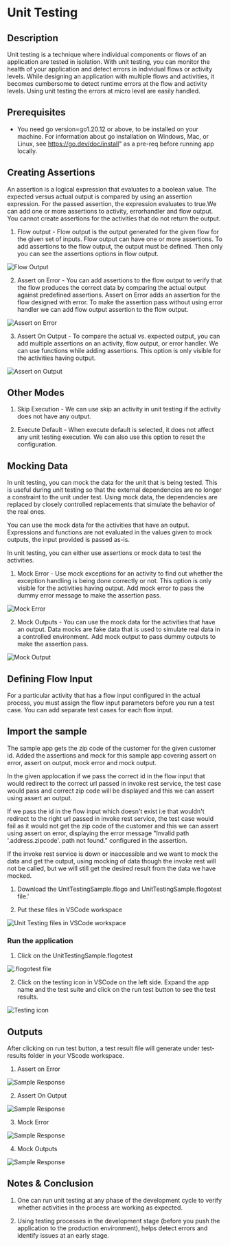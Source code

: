 # Unit Testing


## Description

Unit testing is a technique where individual components or flows of an application are tested in isolation. With unit testing, you can monitor the health of your application and detect errors in individual flows or activity levels. While designing an application with multiple flows and activities, it becomes cumbersome to detect runtime errors at the flow and activity levels. Using unit testing the errors at micro level are easily handled.

## Prerequisites

* You need go version=go1.20.12 or above, to be installed on your machine. For information about go installation on Windows, Mac, or Linux, see https://go.dev/doc/install" as a pre-req before running app locally.


## Creating Assertions

An assertion is a logical expression that evaluates to a boolean value. The expected versus actual output is compared by using an assertion expression. For the passed assertion, the expression evaluates to true.We can add one or more assertions to activity, errorhandler and flow output. You cannot create assertions for the activities that do not return the output. 

1. Flow output - Flow output is the output generated for the given flow for the given set of inputs. Flow output can have one or more assertions. To add assertions to the flow output, the output must be defined. Then only you can see the assertions options in flow output. 

![Flow Output](../../import-screenshots/VSCode/UnitTesting-Sample/flowoutput.png)


2. Assert on Error - You can add assertions to the flow output to verify that the flow produces the correct data by comparing the actual output against predefined assertions. Assert on Error adds an assertion for the flow designed with error. To make the assertion pass without using error handler we can add flow output assertion to the flow output. 

![Assert on Error](../../import-screenshots/VSCode/UnitTesting-Sample/assertonerror.png)

3. Assert On Output - To compare the actual vs. expected output, you can add multiple assertions on an activity, flow output, or error handler. We can use functions while adding assertions. This option is only visible for the activities having output.

![Assert on Output](../../import-screenshots/VSCode/UnitTesting-Sample/assertonoutput.png)

## Other Modes

1. Skip Execution - We can use skip an activity in unit testing if the activity does not have any output. 


2. Execute Default - When execute default is selected, it does not affect any unit testing execution. We can also use this option to reset the configuration.

## Mocking Data
In unit testing, you can mock the data for the unit that is being tested. This is useful during unit testing so that the external dependencies are no longer a constraint to the unit under test. Using mock data, the dependencies are replaced by closely controlled replacements that simulate the behavior of the real ones.

You can use the mock data for the activities that have an output. Expressions and functions are not evaluated in the values given to mock outputs, the input provided is passed as-is.

In unit testing, you can either use assertions or mock data to test the activities.

1. Mock Error - Use mock exceptions for an activity to find out whether the exception handling is being done correctly or not. This option is only visible for the activities having output. Add mock error to pass the dummy error message to make the assertion pass.

![Mock Error](../../import-screenshots/VSCode/UnitTesting-Sample/mockerror.png)

2. Mock Outputs - You can use the mock data for the activities that have an output. Data mocks are fake data that is used to simulate real data in a controlled environment. Add mock output to pass dummy outputs to make the assertion pass.

![Mock Output](../../import-screenshots/VSCode/UnitTesting-Sample/mockoutput.png)

## Defining Flow Input
For a particular activity that has a flow input configured in the actual process, you must assign the flow input parameters before you run a test case. You can add separate test cases for each flow input.

## Import the sample

The sample app gets the zip code of the customer for the given customer id. Added the assertions and mock for this sample app covering assert on error, assert on output, mock error and mock output.

In the given applocation if we pass the correct id in the flow input that would redirect to the correct url passed in invoke rest service, the test case would pass and correct zip code will be displayed and this we can assert using assert an output.

If we pass the id in the flow input which doesn't exist i:e that wouldn't redirect to the right url passed in invoke rest service, the test case would fail as it would not get the zip code of the customer and this we can assert using assert on error, displaying the error message "Invalid path '.address.zipcode'. path not found." configured in the assertion.

If the invoke rest service is down or inaccessible and we want to mock the data and get the output, using mocking of data though the invoke rest will not be called, but we will still get the desired result from the data we have mocked.




1. Download the UnitTestingSample.flogo and UnitTestingSample.flogotest file.'

2. Put these files in VSCode workspace

![Unit Testing files in VSCode workspace](../../import-screenshots/VSCode/UnitTesting-Sample/import.png)



### Run the application

1. Click on the UnitTestingSample.flogotest

![.flogotest file](../../import-screenshots/VSCode/UnitTesting-Sample/testing.png)

2. Click on the testing icon in VSCode on the left side. Expand the app name and the test suite and click on the run test button to see the test results.

![Testing icon](../../import-screenshots/VSCode/UnitTesting-Sample/testing1.png)




## Outputs

After clicking on run test button, a test result file will generate under test-results folder in your VScode workspace.

1. Assert on Error

![Sample Response](../../import-screenshots/VSCode/UnitTesting-Sample/assertonerrorresult.png)

2. Assert On Output

![Sample Response](../../import-screenshots/VSCode/UnitTesting-Sample/assertonoutputresult.png)

3. Mock Error

![Sample Response](../../import-screenshots/VSCode/UnitTesting-Sample/mockerrorresult.png)

4. Mock Outputs

![Sample Response](../../import-screenshots/VSCode/UnitTesting-Sample/mockoutputresult.png)


## Notes & Conclusion

1. One can run unit testing at any phase of the development cycle to verify whether activities in the process are working as expected.

2. Using testing processes in the development stage (before you push the application to the production environment), helps detect errors and identify issues at an early stage.

